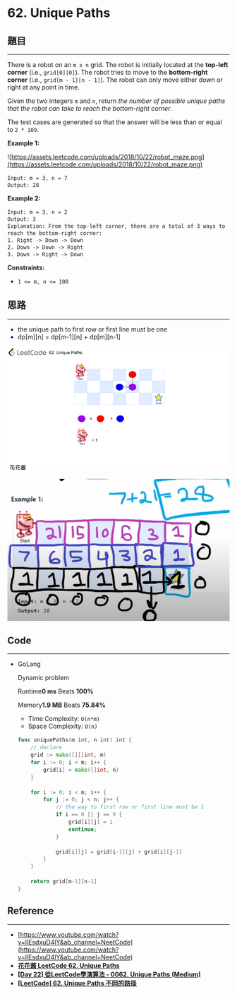 # 62. Unique Paths

## 題目

---

There is a robot on an `m x n` grid. The robot is initially located at the **top-left corner** (i.e., `grid[0][0]`). The robot tries to move to the **bottom-right corner** (i.e., `grid[m - 1][n - 1]`). The robot can only move either down or right at any point in time.

Given the two integers `m` and `n`, return *the number of possible unique paths that the robot can take to reach the bottom-right corner*.

The test cases are generated so that the answer will be less than or equal to `2 * 109`.

**Example 1:**

![https://assets.leetcode.com/uploads/2018/10/22/robot_maze.png](https://assets.leetcode.com/uploads/2018/10/22/robot_maze.png)

```
Input: m = 3, n = 7
Output: 28

```

**Example 2:**

```
Input: m = 3, n = 2
Output: 3
Explanation: From the top-left corner, there are a total of 3 ways to reach the bottom-right corner:
1. Right -> Down -> Down
2. Down -> Down -> Right
3. Down -> Right -> Down

```

**Constraints:**

- `1 <= m, n <= 100`

## 思路

---

- the unique path to first row or first line must be one
- dp[m][n] = dp[m-1][n] + dp[m][n-1]

![Untitled](../Images/62.Unique-Paths/01.png)

![Untitled](../Images/62.Unique-Paths/02.png)

## Code

---

- GoLang
    
    Dynamic problem
    
    Runtime**0 ms** Beats **100%**
    
    Memory**1.9 MB** Beats **75.84%**
    
    - Time Complexity: `O(n*m)`
    - Space Complexity: `O(n)`
    
    ```go
    func uniquePaths(m int, n int) int {
        // declare
        grid := make([][]int, m)
        for i := 0; i < m; i++ {
            grid[i] = make([]int, n)
        }
    
        for i := 0; i < m; i++ {
            for j := 0; j < n; j++ {
                // the way to first row or first line must be 1
                if i == 0 || j == 0 {
                    grid[i][j] = 1
                    continue;
                }
    
                grid[i][j] = grid[i-1][j] + grid[i][j-1]
            }
        }
    
        return grid[m-1][n-1]
    }
    ```
    

## Reference

---

- [https://www.youtube.com/watch?v=IlEsdxuD4lY&ab_channel=NeetCode](https://www.youtube.com/watch?v=IlEsdxuD4lY&ab_channel=NeetCode)
- **[花花酱 LeetCode 62. Unique Paths](https://zxi.mytechroad.com/blog/dynamic-programming/leetcode-62-unique-paths/)**
- ****[[Day 22] 從LeetCode學演算法 - 0062. Unique Paths (Medium)](https://ithelp.ithome.com.tw/articles/10213284)****
- **[[LeetCode] 62. Unique Paths 不同的路径](https://www.cnblogs.com/grandyang/p/4353555.html)**